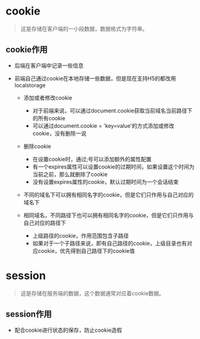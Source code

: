 # cookie
> 这是存储在客户端的一小段数据，数据格式为字符串。

## cookie作用

- 后端在客户端中记录一些信息

- 前端自己通过cookie在本地存储一些数据，但是现在支持H5的都改用localstorage
	+ 添加或者修改cookie
        - 对于前端来说，可以通过document.cookie获取当前域名当前路径下的所有cookie
        - 可以通过document.cookie = 'key=value'的方式添加或修改cookie，没有删除一说
    
    + 删除cookie
        - 在设置cookie时，通过;号可以添加额外的属性配置
        - 有一个expires属性可以设置cookie的过期时间，如果设置这个时间为当前之前，那么就删除了cookie
        - 没有设置expires属性的cookie，默认过期时间为一个会话结束

    + 不同的域名下可以拥有相同名字的cookie，但是它们只作用与自己对应的域名下
    
    + 相同域名，不同路径下也可以拥有相同名字的cookie，但是它们只作用与自己对应的路径下
        + 上级路径的cookie，作用范围包含子路径
        + 如果对于一个子路径来说，即有自己路径的cookie，上级目录也有对应cookie，优先得到自己路径下的cookie值

# session
> 这是存储在服务端的数据，这个数据通常对应着cookie数据。

## session作用

- 配合cookie进行状态的保存，防止cookie造假

